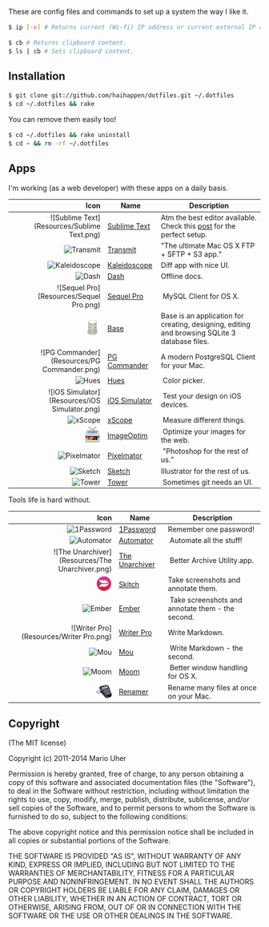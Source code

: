These are config files and commands to set up a system the way I like it.

```sh
$ ip [-e] # Returns current (Wi-fi) IP address or current external IP address.
```

```sh
$ cb # Returns clipboard content.
$ ls | cb # Sets clipboard content.
```

## Installation

```sh
$ git clone git://github.com/haihappen/dotfiles.git ~/.dotfiles
$ cd ~/.dotfiles && rake
```

You can remove them easily too!

```sh
$ cd ~/.dotfiles && rake uninstall
$ cd ~ && rm -rf ~/.dotfiles
```

## Apps

I'm working (as a web developer) with these apps on a daily basis.

Icon | Name | Description
----:|------|------------
![Sublime Text](Resources/Sublime Text.png) | [Sublime Text](http://www.sublimetext.com/3) | Atm the best editor available. Check this [post](http://blog.alexmaccaw.com/sublime-text) for the perfect setup.
![Transmit](Resources/Transmit.png) | [Transmit](http://panic.com/transmit/) | "The ultimate Mac OS X FTP + SFTP + S3 app."
![Kaleidoscope](Resources/Kaleidoscope.png) | [Kaleidoscope](http://www.kaleidoscopeapp.com) | Diff app with nice UI.
![Dash](Resources/Dash.png) | [Dash](http://kapeli.com/dash) | Offline docs.
![Sequel Pro](Resources/Sequel Pro.png) | [Sequel Pro](http://www.sequelpro.com) | MySQL Client for OS X.
![Base](Resources/Base.png) | [Base](http://menial.co.uk/base/) | Base is an application for creating, designing, editing and browsing SQLite 3 database files.
![PG Commander](Resources/PG Commander.png) | [PG Commander](https://eggerapps.at/pgcommander/) | A modern PostgreSQL Client for your Mac.
![Hues](Resources/Hues.png) | [Hues](http://giantcomet.com/hues/) | Color picker.
![iOS Simulator](Resources/iOS Simulator.png) | [iOS Simulator](https://developer.apple.com/xcode/) | Test your design on iOS devices.
![xScope](Resources/xScope.png) | [xScope](http://iconfactory.com/software/xscope) | Measure different things.
![ImageOptim](Resources/ImageOptim.png) | [ImageOptim](http://imageoptim.com) | Optimize your images for the web.
![Pixelmator](Resources/Pixelmator.png) | [Pixelmator](http://www.pixelmator.com) | "Photoshop for the rest of us."
![Sketch](Resources/Sketch.png) | [Sketch](http://www.bohemiancoding.com/sketch/) | Illustrator for the rest of us.
![Tower](Resources/Tower.png) | [Tower](http://www.git-tower.com) | Sometimes git needs an UI.

Tools life is hard without.

Icon | Name | Description
----:|------|------------
![1Password](Resources/1Password.png) | [1Password](https://agilebits.com/onepassword) | Remember one password!
![Automator](Resources/Automator.png) | [Automator](http://support.apple.com/kb/HT2488?viewlocale=en_US&locale=en_US) | Automate all the stuff!
![The Unarchiver](Resources/The Unarchiver.png) | [The Unarchiver](http://wakaba.c3.cx/s/apps/unarchiver.html) | Better Archive Utility.app.
![Skitch](Resources/Skitch.png) | [Skitch](http://evernote.com/skitch/) | Take screenshots and annotate them.
![Ember](Resources/Ember.png) | [Ember](http://realmacsoftware.com/ember) | Take screenshots and annotate them - the second.
![Writer Pro](Resources/Writer Pro.png) | [Writer Pro](http://writer.pro) | Write Markdown.
![Mou](Resources/Mou.png) | [Mou]() | Write Markdown - the second.
![Moom](Resources/Moom.png) | [Moom](http://manytricks.com/moom/) | Better window handling for OS X.
![Renamer](Resources/Renamer.png) | [Renamer](http://renamer.com) | Rename many files at once on your Mac.

## Copyright

(The MIT license)

Copyright (c) 2011-2014 Mario Uher

Permission is hereby granted, free of charge, to any person obtaining
a copy of this software and associated documentation files (the
"Software"), to deal in the Software without restriction, including
without limitation the rights to use, copy, modify, merge, publish,
distribute, sublicense, and/or sell copies of the Software, and to
permit persons to whom the Software is furnished to do so, subject to
the following conditions:

The above copyright notice and this permission notice shall be
included in all copies or substantial portions of the Software.

THE SOFTWARE IS PROVIDED "AS IS", WITHOUT WARRANTY OF ANY KIND,
EXPRESS OR IMPLIED, INCLUDING BUT NOT LIMITED TO THE WARRANTIES OF
MERCHANTABILITY, FITNESS FOR A PARTICULAR PURPOSE AND
NONINFRINGEMENT. IN NO EVENT SHALL THE AUTHORS OR COPYRIGHT HOLDERS BE
LIABLE FOR ANY CLAIM, DAMAGES OR OTHER LIABILITY, WHETHER IN AN ACTION
OF CONTRACT, TORT OR OTHERWISE, ARISING FROM, OUT OF OR IN CONNECTION
WITH THE SOFTWARE OR THE USE OR OTHER DEALINGS IN THE SOFTWARE.
